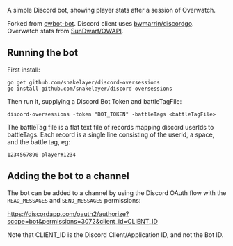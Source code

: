 A simple Discord bot, showing player stats after a session of Overwatch.

Forked from [owbot-bot](https://github.com/verath/owbot-bot). Discord client uses [bwmarrin/discordgo](https://github.com/bwmarrin/discordgo). Overwatch stats from [SunDwarf/OWAPI](https://github.com/SunDwarf/OWAPI).

## Running the bot
First install:

```
go get github.com/snakelayer/discord-oversessions
go install github.com/snakelayer/discord-oversessions
```

Then run it, supplying a Discord Bot Token and battleTagFile:

```
discord-oversessions -token "BOT_TOKEN" -battleTags <battleTagFile>
```

The battleTag file is a flat text file of records mapping discord userIds to battleTags. Each record is a single line consisting of the userId, a space, and the battle tag, eg:

```
1234567890 player#1234
```

## Adding the bot to a channel
The bot can be added to a channel by using the Discord OAuth flow
with the `READ_MESSAGES` and `SEND_MESSAGES` permissions:

https://discordapp.com/oauth2/authorize?scope=bot&permissions=3072&client_id=CLIENT_ID

Note that CLIENT_ID is the Discord Client/Application ID, and not the Bot ID.
